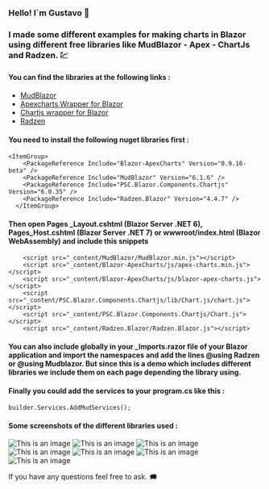 ### Hello! I´m Gustavo :wave:

### I made some different examples for making charts in Blazor using different free libraries like MudBlazor - Apex - ChartJs and Radzen. :chart:

#### You can find the libraries at the following links :

* [MudBlazor](https://mudblazor.com/)
* [Apexcharts Wrapper for Blazor](https://apexcharts.com/)
* [Chartjs wrapper for Blazor](https://www.iheartblazor.com/welcome)
* [Radzen](https://www.radzen.com/)


#### You need to install the following nuget libraries first :

```
<ItemGroup>
    <PackageReference Include="Blazor-ApexCharts" Version="0.9.16-beta" />
    <PackageReference Include="MudBlazor" Version="6.1.6" />
    <PackageReference Include="PSC.Blazor.Components.Chartjs" Version="6.0.35" />
    <PackageReference Include="Radzen.Blazor" Version="4.4.7" />
  </ItemGroup>
```
#### Then open Pages \_Layout.cshtml (Blazor Server .NET 6), Pages\_Host.cshtml (Blazor Server .NET 7) or wwwroot/index.html (Blazor WebAssembly) and include this snippets

```
    <script src="_content/MudBlazor/MudBlazor.min.js"></script>
    <script src="_content/Blazor-ApexCharts/js/apex-charts.min.js"></script>
    <script src="_content/Blazor-ApexCharts/js/blazor-apex-charts.js"></script>
    <script src="_content/PSC.Blazor.Components.Chartjs/lib/Chart.js/chart.js"></script>
    <script src="_content/PSC.Blazor.Components.Chartjs/Chart.js"></script>
    <script src="_content/Radzen.Blazor/Radzen.Blazor.js"></script>
```

#### You can also include globally in your _Imports.razor file of your Blazor application and import the namespaces and add the lines **@using Radzen** or **@using Mudblazor**. But since this is a demo which includes different libraries we include them on each page depending the library using.

#### Finally you could add the services to your program.cs like this :

```
builder.Services.AddMudServices();
```

#### Some screenshots of the different libraries used :

![This is an image](https://github.com/gusroitman/Blazor-Charts-Examples/blob/images/chartsample1.png?raw=true)
![This is an image](https://github.com/gusroitman/Blazor-Charts-Examples/images/chartsample1.png?raw=true)
![This is an image](https://github.com/gusroitman/Blazor-Charts-Examples/Charts_MudBlazor/images/chartsample1.png)
![This is an image](https://github.com/gusroitman/Blazor-Charts-Examples/Charts_MudBlazor/wwwroot/images/chartsample1.png)
![This is an image](https://github.com/gusroitman/Blazor-Charts-Examples/Charts_MudBlazor/wwwroot/images/chartsample1.png?raw=true)
![This is an image](https://github.com/gusroitman/Blazor-Charts-Examples/Charts_MudBlazor/blob/wwwroot/images/chartsample1.png)
![This is an image](https://github.com/gusroitman/Blazor-Charts-Examples/Charts_MudBlazor/blob/images/chartsample1.png)

If you have any questions feel free to ask. :right_anger_bubble:
